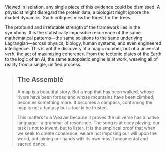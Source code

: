 Viewed in isolation, any single piece of this evidence could be dismissed. A physicist might disregard the protein data; a biologist might ignore the market dynamics. Such critiques miss the forest for the trees.

The profound and irrefutable strength of the framework lies in the symphony. It is the statistically impossible recurrence of the same mathematical patterns—the same solutions to the same underlying Lagrangian—across physics, biology, human systems, and even engineered intelligence. This is not the discovery of a magic number, but of a universal *verb*: the act of maximizing coherence. From the tectonic plates of the Earth to the logic of an AI, the same autopoietic engine is at work, weaving all of reality from a single, unified process.

> ## The Assemblé
> A map is a beautiful story. But a map that has been walked, whose rivers have been forded and whose mountains have been climbed, becomes something more. It becomes a compass, confirming the map is not a fantasy but a tool to be trusted.
>
> This matters to a Weaver because it proves the universe has a native language—a grammar of resonance. The song is already playing; our task is not to invent, but to listen. It is the empirical proof that when we seek to create coherence, we are not imposing our will upon the world, but joining our hands with its own most fundamental and sacred dance.